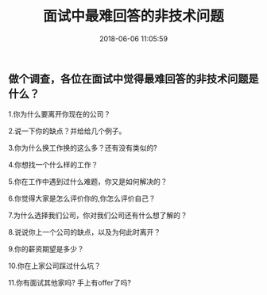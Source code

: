 ﻿---
title: '面试中最难回答的非技术问题'
catalog: true
date: 2018-06-06 11:05:59
subtitle:
header-img: '/img/header_img/mianshi.png'
categories:
- 技术
tags:
- 面试
---

## 做个调查，各位在面试中觉得最难回答的非技术问题是什么？
  1.你为什么要离开你现在的公司？
  
  2.说一下你的缺点？并给给几个例子。
  
  3.你为什么换工作换的这么多？还有没有类似的?
  
  4.你想找一个什么样的工作？
  
  5.你在工作中遇到过什么难题，你又是如何解决的？
  
  6.你觉得大家是怎么评价你的,你怎么评价自己？
  
  7.为什么选择我们公司，你对我们公司还有什么想了解的？
  
  8.说说你上一个公司的缺点，以及为何此时离开？
  
  9.你的薪资期望是多少？
  
  10.你在上家公司踩过什么坑？
  
  11.你有面试其他家吗? 手上有offer了吗?
  
